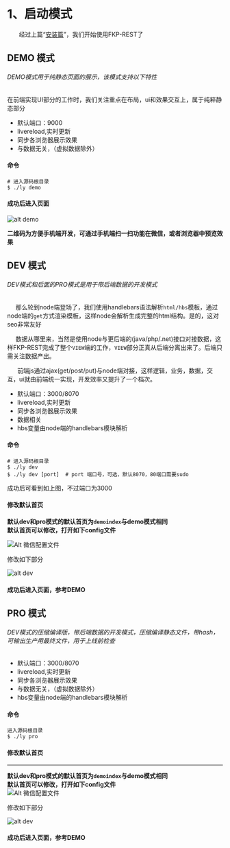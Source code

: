
[install]: /install_md.html "安装"
# 1、启动模式  
&#160; &#160; &#160; &#160;经过上篇“[安装篇][install]”，我们开始使用FKP-REST了

## DEMO 模式
###### DEMO模式用于纯静态页面的展示，该模式支持以下特性  
在前端实现UI部分的工作时，我们关注重点在布局，ui和效果交互上，属于纯粹静态部分
* 默认端口：9000  
* livereload,实时更新  
* 同步各浏览器展示效果  
* 与数据无关，（虚拟数据除外）  

#### 命令     
    # 进入源码根目录
    $ ./ly demo  

#### 成功后进入页面  

![alt demo](/images/doc/index_demo.png)  

__二维码为方便手机端开发，可通过手机端扫一扫功能在微信，或者浏览器中预览效果__  





## DEV 模式
###### DEV模式和后面的PRO模式是用于带后端数据的开发模式  
&#160; &#160; &#160;那么轮到node端登场了，我们使用handlebars语法解析`html/hbs`模板，通过node端的`get`方式渲染模板，这样node会解析生成完整的html结构。是的，这对seo非常友好  

&#160; &#160; &#160;数据从哪里来，当然是使用node与更后端的(java/php/.net)接口对接数据，这样FKP-REST完成了整个`VIEW`端的工作，`VIEW`部分正真从后端分离出来了。后端只需关注数据产出。  

&#160; &#160; &#160; 前端js通过ajax(get/post/put)与node端对接，这样逻辑，业务，数据，交互，ui就由前端统一实现，开发效率又提升了一个档次。
* 默认端口：3000/8070
* livereload,实时更新  
* 同步各浏览器展示效果  
* 数据相关  
* hbs变量由node端的handlebars模块解析  

#### 命令
    # 进入源码根目录
    $ ./ly dev
    $ ./ly dev [port]  # port 端口号，可选，默认8070，80端口需要sudo

成功后可看到如上图，不过端口为3000

#### 修改默认首页  
__默认dev和pro模式的默认首页为`demoindex`与demo模式相同__  
__默认首页可以修改，打开如下config文件__  

![Alt 微信配置文件](/images/doc/wxconfigfile.png)  

修改如下部分

![alt dev](/images/doc/dev_index.png)  

#### 成功后进入页面，参考DEMO  






## PRO 模式
###### DEV模式的压缩编译版，带后端数据的开发模式，压缩编译静态文件，带hash，可输出生产用最终文件，用于上线前检查  

* 默认端口：3000/8070
* livereload,实时更新  
* 同步各浏览器展示效果  
* 与数据无关，（虚拟数据除外）
* hbs变量由node端的handlebars模块解析   

#### 命令
    进入源码根目录
    $ ./ly pro

#### 修改默认首页  
---
__默认dev和pro模式的默认首页为`demoindex`与demo模式相同__  
__默认首页可以修改，打开如下config文件__  
![Alt 微信配置文件](/images/doc/wxconfigfile.png)  

修改如下部分

![alt dev](/images/doc/dev_index.png)  

#### 成功后进入页面，参考DEMO  
